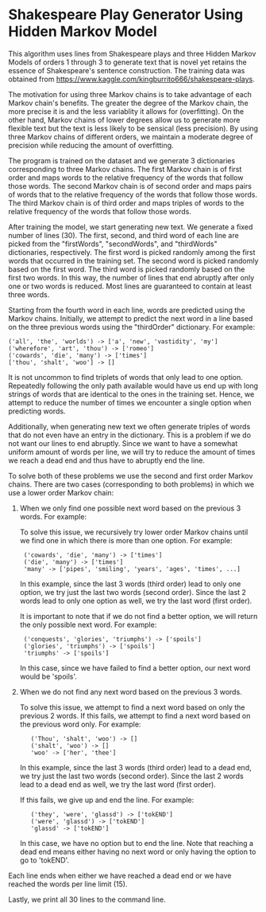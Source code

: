 # Shakespeare Play Generator Using Hidden Markov Model

This algorithm uses lines from Shakespeare plays and three Hidden Markov Models of orders 1 through 3 to generate text that is novel yet retains the essence of Shakespeare's sentence construction. The training data was obtained from https://www.kaggle.com/kingburrito666/shakespeare-plays.

The motivation for using three Markov chains is to take advantage of each Markov chain's benefits. The greater the degree of the Markov chain, the more precise it is and the less variablity it allows for (overfitting). On the other hand, Markov chains of lower degrees allow us to generate more flexible text but the text is less likely to be sensical (less precision). By using three Markov chains of different orders, we maintain a moderate degree of precision while reducing the amount of overfitting.

The program is trained on the dataset and we generate 3 dictionaries corresponding to three Markov chains. The first Markov chain is of first order and maps words to the relative frequency of the words that follow those words. The second Markov chain is of second order and maps pairs of words that to the relative frequency of the words that follow those words. The third Markov chain is of third order and maps triples of words to the relative frequency of the words that follow those words.

After training the model, we start generating new text. We generate a fixed number of lines (30). The first, second, and third word of each line are picked from the "firstWords", "secondWords", and "thirdWords" dictionaries, respectively. The first word is picked randomly among the first words that occurred in the training set. The second word is picked randomly based on the first word. The third word is picked randomly based on the first two words. In this way, the number of lines that end abruptly after only one or two words is reduced. Most lines are guaranteed to contain at least three words.

Starting from the fourth word in each line, words are predicted using the Markov chains. Initially, we attempt to predict the next word in a line based on the three previous words using the "thirdOrder" dictionary. For example:

    ('all', 'the', 'worlds') -> ['a', 'new', 'vastidity', 'my']
    ('wherefore', 'art', 'thou') -> ['romeo']
    ('cowards', 'die', 'many') -> ['times']
    ['thou', 'shalt', 'woo'] -> []

It is not uncommon to find triplets of words that only lead to one option. Repeatedly following the only path available would have us end up with long strings of words that are identical to the ones in the training set. Hence, we attempt to reduce the number of times we encounter a single option when predicting words.

Additionally, when generating new text we often generate triples of words that do not even have an entry in the dictionary. This is a problem if we do not want our lines to end abruptly. Since we want to have a somewhat uniform amount of words per line,
we will try to reduce the amount of times we reach a dead end and thus have to abruptly end the line.

To solve both of these problems we use the second and first order Markov chains. There are two cases (corresponding to both problems) in which we use a lower order Markov chain:

1) When we only find one possible next word based on the previous 3 words. For example:

    To solve this issue, we recursively try lower order Markov chains until we find one in which there is more than one option. For example:

        ('cowards', 'die', 'many') -> ['times']
        ('die', 'many') -> ['times']
        'many' -> ['pipes', 'smiling', 'years', 'ages', 'times', ...]

    In this example, since the last 3 words (third order) lead to only one option, we try just the last two words (second order). Since the last 2 words lead to only one option as well, we try the last word (first order).

    It is important to note that if we do not find a better option, we will return the only possible next word. For example:

        ('conquests', 'glories', 'triumphs') -> ['spoils']
        ('glories', 'triumphs') -> ['spoils']
        'triumphs' -> ['spoils']

    In this case, since we have failed to find a better option, our next word would be 'spoils'.

2) When we do not find any next word based on the previous 3 words.

    To solve this issue, we attempt to find a next word based on only the previous 2 words. If this fails, we attempt to find a next word based on the previous word only. For example:

          ('Thou', 'shalt', 'woo') -> []
          ('shalt', 'woo') -> []
          'woo' -> ['her', 'thee']

    In this example, since the last 3 words (third order) lead to a dead end, we try just the last two words (second order). Since the last 2 words lead to a dead end as well, we try the last word (first order).

    If this fails, we give up and end the line. For example:

          ('they', 'were', 'glassd') -> ['tokEND']
          ('were', 'glassd') -> ['tokEND']
          'glassd' -> ['tokEND']

    In this case, we have no option but to end the line. Note that reaching a dead end means either having no next word or only having the option to go to 'tokEND'.


Each line ends when either we have reached a dead end or we have reached the words per line limit (15).

Lastly, we print all 30 lines to the command line.
